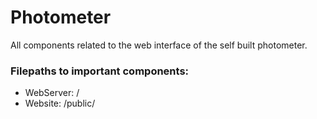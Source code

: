 # Photometer
All components related to the web interface of the self built photometer.

### Filepaths to important components:

* WebServer: /
* Website: /public/
